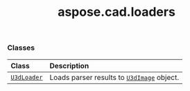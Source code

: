 ﻿---
title: aspose.cad.loaders
second_title: Aspose.CAD for Python via .NET API References
description: 
type: docs
weight: 10
url: /python-net/aspose.cad.loaders/
is_root: false
---



### Classes
| Class | Description |
| :- | :- |
| [`U3dLoader`](/cad/python-net/aspose.cad.loaders/u3dloader) | Loads parser results to [`U3dImage`](/cad/python-net/aspose.cad.fileformats.u3d/u3dimage) object. |


